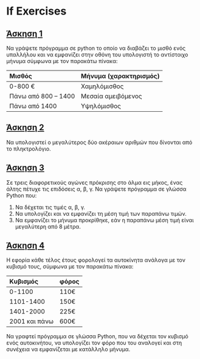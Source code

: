 # If Exercises

## [Άσκηση 1](../If_Exercise_1.py)

Να γράψετε πρόγραμμα σε python το οποίο να διαβάζει το μισθό ενός υπαλλήλου και να εμφανίζει στην οθόνη του υπολογιστή το αντίστοιχο μήνυμα σύμφωνα με τον παρακάτω πίνακα:

|Μισθός|Μήνυμα (χαρακτηρισμός)|
|:-|:-|
|0-800 €|Χαμηλόμισθος|
|Πάνω από 800 – 1400|Μεσαία αμειβόμενος|
|Πάνω από 1400|Υψηλόμισθος|

## [Άσκηση 2](../If_Exercise_2.py)

Να υπολογιστεί ο μεγαλύτερος δύο ακέραιων αριθμών που δίνονται από το πληκτρολόγιο.

## [Άσκηση 3](../If_Exercise_3.py)

Σε τρεις διαφορετικούς αγώνες πρόκρισης στο άλμα εις μήκος, ένας άλτης πέτυχε τις επιδόσεις α, β, γ. Να γράψετε πρόγραμμα σε γλώσσα Python που:

1) Να δέχεται τις τιμές α, β, γ.
2) Να υπολογίζει και να εμφανίζει τη μέση τιμή των παραπάνω τιμών.
3) Να εμφανίζει το μήνυμα προκρίθηκε, εάν η παραπάνω μέση τιμή είναι μεγαλύτερη από 8 μέτρα.

## [Άσκηση 4](../If_Exercise_4.py)

Η εφορία κάθε τέλος έτους φορολογεί τα αυτοκίνητα ανάλογα με τον κυβισμό τους, σύμφωνα με τον παρακάτω πίνακα:

|Κυβισμός|φόρος|
|:-|:-|
|0-1100|110€|
|1101-1400|150€|
|1401-2000|225€|
|2001 και πάνω|600€|

Να γραφτεί πρόγραμμα σε γλώσσα Python, που να δέχεται τον κυβισμό ενός αυτοκινήτου, να υπολογίζει τον φόρο που του αναλογεί και στη συνέχεια να εμφανίζεται με κατάλληλο μήνυμα.
